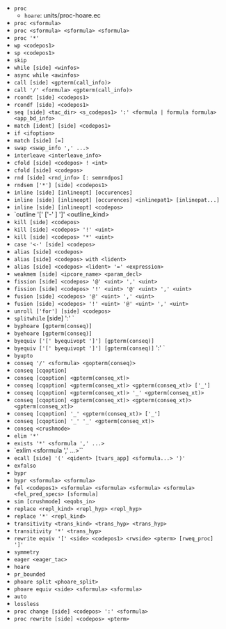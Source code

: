  - `proc`
    - `hoare`: units/proc-hoare.ec
 - `proc <sformula>`
 - `proc <sformula> <sformula> <sformula>`
 - `proc '*'`
 - `wp <codepos1>`
 - `sp <codepos1>`
 - `skip`
 - `while [side] <winfos>`
 - `async while <awinfos>`
 - `call [side] <gpterm(call_info)>`
 - `call '/' <formula> <gpterm(call_info)>`
 - `rcondt [side] <codepos1>`
 - `rcondf [side] <codepos1>`
 - `seq [side] <tac_dir> <s_codepos1> ':' <formula | formula formula> <app_bd_info>`
 - `match [ident] [side] <codepos1>`
 - `if <ifoption>`
 - `match [side] [=]`
 - `swap <swap_info ',' ...>`
 - `interleave <interleave_info>`
 - `cfold [side] <codepos> ! <int>`
 - `cfold [side] <codepos>`
 - `rnd [side] <rnd_info> [: semrndpos]`
 - `rndsem ['*'] [side] <codepos1>`
 - `inline [side] [inlineopt] [occurences]`
 - `inline [side] [inlineopt] [occurences] <inlinepat1> [inlinepat...]`
 - `inline [side] [inlineopt] <codepos>`
 - `outline <side> '[' <codepos1> ['-' <codepos1>] ']' <outline_kind>
 - `kill [side] <codepos>`
 - `kill [side] <codepos> '!' <uint>`
 - `kill [side] <codepos> '*' <uint>`
 - `case '<-' [side] <codepos>`
 - `alias [side] <codepos>`
 - `alias [side] <codepos> with <lident>`
 - `alias [side] <codepos> <lident> '=' <expression>`
 - `weakmem [side] <ipcore_name> <param_decl>`
 - `fission [side] <codepos> '@' <uint> ',' <uint>`
 - `fission [side] <codepos> '!' <uint> '@' <uint> ',' <uint>`
 - `fusion [side] <codepos> '@' <uint> ',' <uint>`
 - `fusion [side] <codepos> '!' <uint> '@' <uint> ',' <uint>`
 - `unroll ['for'] [side] <codepos>`
 - `splitwhile` [side] <codepos> ':' <expression>`
 - `byphoare [gpterm(conseq)]`
 - `byehoare [gpterm(conseq)]`
 - `byequiv ['[' byequivopt ']'] [gpterm(conseq)]`
 - `byequiv ['[' byequivopt ']'] [gpterm(conseq)]` ':' <sformula>`
 - `byupto`
 - `conseq '/' <sformula> <gopterm(conseq)>`
 - `conseq [cqoption]`
 - `conseq [cqoption] <gpterm(conseq_xt)>`
 - `conseq [cqoption] <gpterm(conseq_xt)> <gpterm(conseq_xt)> ['_']`
 - `conseq [cqoption] <gpterm(conseq_xt)> '_' <gpterm(conseq_xt)>`
 - `conseq [cqoption] <gpterm(conseq_xt)> <gpterm(conseq_xt)> <gpterm(conseq_xt)>`
 - `conseq [cqoption] '_' <gpterm(conseq_xt)> ['_']`
 - `conseq [cqoption] '_' '_' <gpterm(conseq_xt)>`
 - `conseq <crushmode>`
 - `elim '*'`
 - `exists '*' <sformula ',' ...>`
 - `exlim <sformula ',' ...>``
 - `ecall [side] '(' <qident> [tvars_app] <sformula...> ')'`
 - `exfalso`
 - `bypr`
 - `bypr <sformula> <sformula>`
 - `fel <codepos1> <sformula> <sformula> <sformula> <sformula> <fel_pred_specs> [sformula]`
 - `sim [crushmode] <eqobs_in>`
 - `replace <repl_kind> <repl_hyp> <repl_hyp>`
 - `replace '*' <repl_kind>`
 - `transitivity <trans_kind> <trans_hyp> <trans_hyp>`
 - `transitivity '*' <trans_hyp>`
 - `rewrite equiv '[' <side> <codepos1> <rwside> <pterm> [rweq_proc] ']'`
 - `symmetry`
 - `eager <eager_tac>`
 - `hoare`
 - `pr_bounded`
 - `phoare split <phoare_split>`
 - `phoare equiv <side> <sformula> <sformula>`
 - `auto`
 - `lossless`
 - `proc change [side] <codepos> ':' <sformula>`
 - `proc rewrite [side] <codepos> <pterm>`
